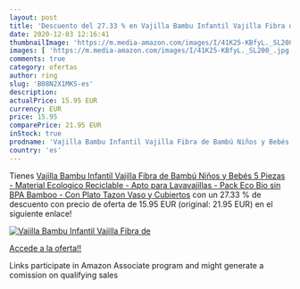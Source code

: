 ```yaml
---
layout: post
title: 'Descuento del 27.33 % en Vajilla Bambu Infantil Vajilla Fibra de '
date: 2020-12-03 12:16:41
thumbnailImage: 'https://m.media-amazon.com/images/I/41K25-KBfyL._SL200_.jpg'
images: [ 'https://m.media-amazon.com/images/I/41K25-KBfyL._SL200_.jpg' ]
comments: true
category: ofertas
author: ring
slug: 'B08N2X1MKS-es'
description:
actualPrice: 15.95 EUR
currency: EUR
price: 15.95
comparePrice: 21.95 EUR
inStock: true
prodname: 'Vajilla Bambu Infantil Vajilla Fibra de Bambú Niños y Bebés 5 Piezas - Material Ecologico  Reciclable - Apto para Lavavajillas - Pack Eco  Bio  sin BPA  Bamboo  - Con Plato  Tazon  Vaso y Cubiertos'
country: 'es'
---
```


Tienes [Vajilla Bambu Infantil Vajilla Fibra de Bambú Niños y Bebés 5 Piezas - Material Ecologico  Reciclable - Apto para Lavavajillas - Pack Eco  Bio  sin BPA  Bamboo  - Con Plato  Tazon  Vaso y Cubiertos](https://www.amazon.es/dp/B08N2X1MKS/?tag=tolees-21) con un 27.33 % de descuento con precio de oferta de 15.95 EUR (original: 21.95 EUR) en el siguiente enlace!

[![Vajilla Bambu Infantil Vajilla Fibra de ](https://m.media-amazon.com/images/I/41K25-KBfyL._SL200_.jpg)](https://www.amazon.es/dp/B08N2X1MKS/?tag=tolees-21)

[Accede a la oferta!!](https://www.amazon.es/dp/B08N2X1MKS/?tag=tolees-21)

Links participate in Amazon Associate program and might generate a comission on qualifying sales



